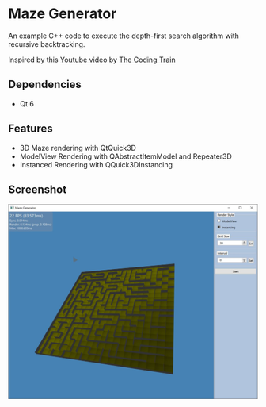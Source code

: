 # Maze Generator 

An example C++ code to execute the depth-first search algorithm with recursive backtracking.

Inspired by this [Youtube video](https://www.youtube.com/watch?v=HyK_Q5rrcr4) by [The Coding Train](https://www.youtube.com/@TheCodingTrain)

## Dependencies
* Qt 6

## Features

* 3D Maze rendering with QtQuick3D
* ModelView Rendering with QAbstractItemModel and Repeater3D
* Instanced Rendering with QQuick3DInstancing

## Screenshot

![Screenshot](doc/images/screenshot.JPG "Screenshot")